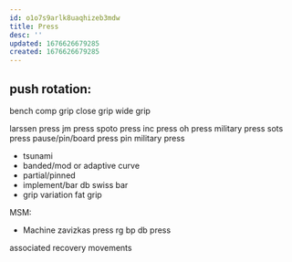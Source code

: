 ```yaml
---
id: o1o7s9arlk8uaqhizeb3mdw
title: Press
desc: ''
updated: 1676626679285
created: 1676626679285
---
```


## push rotation:
bench
  comp grip
  close grip
  wide grip

  larssen press
  jm press
  spoto press
inc press
oh press
  military press
  sots press
pause/pin/board press
pin military press

+ tsunami
+ banded/mod or adaptive curve
+ partial/pinned
+ implement/bar
  db
  swiss bar
+ grip variation
  fat grip

MSM:
+ Machine
zavizkas press
rg bp
db press

associated recovery movements
